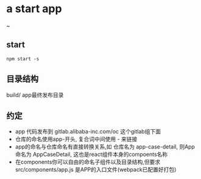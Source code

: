 # a start app

~

## start

`npm start -s`

## 目录结构

build/  app最终发布目录


## 约定

* app 代码发布到 gitlab.alibaba-inc.com/oc 这个gitlab组下面
* 仓库的命名使用app-开头, 复合词中间使用 - 来链接
* app的命名与仓库命名有直接转换关系,如 仓库名为 app-case-detail, 则App命名为 AppCaseDetail, 这也是react组件本身的compoents名称
* 在components你可以自由的命名子组件以及目录结构,但要求src/components/app.js 是APP的入口文件(webpack已配置好打包) 

